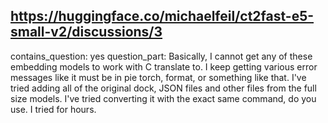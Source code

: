 ## https://huggingface.co/michaelfeil/ct2fast-e5-small-v2/discussions/3

contains_question: yes
question_part: Basically, I cannot get any of these embedding models to work with C translate to. I keep getting various error messages like it must be in pie torch, format, or something like that. I've tried adding all of the original dock, JSON files and other files from the full size models. I've tried converting it with the exact same command, do you use. I tried for hours.